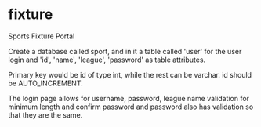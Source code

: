 # fixture

Sports Fixture Portal

Create a database called sport, and in it a table called 'user' for the user login and 'id', 'name', 'league', 'password' as table attributes.

Primary key would be id of type int, while the rest can be varchar.
id should be AUTO_INCREMENT.

The login page allows for username, password, league name validation for minimum length and confirm password and password also has validation so that they are the same.


